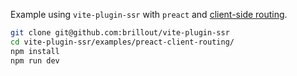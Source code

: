 Example using `vite-plugin-ssr` with `preact` and [client-side routing](https://vike.dev/client-routing).

```bash
git clone git@github.com:brillout/vite-plugin-ssr
cd vite-plugin-ssr/examples/preact-client-routing/
npm install
npm run dev
```
